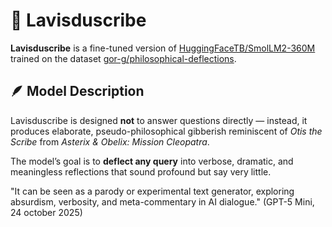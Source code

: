 # 🧠 Lavisduscribe

**Lavisduscribe** is a fine-tuned version of [HuggingFaceTB/SmolLM2-360M](https://huggingface.co/HuggingFaceTB/SmolLM2-360M) trained on the dataset [gor-g/philosophical-deflections](https://huggingface.co/datasets/gor-g/philosophical-deflections).

## 🪶 Model Description

Lavisduscribe is designed **not** to answer questions directly — instead, it produces elaborate, pseudo-philosophical gibberish reminiscent of _Otis the Scribe_ from _Asterix & Obelix: Mission Cleopatra_.

The model’s goal is to **deflect any query** into verbose, dramatic, and meaningless reflections that sound profound but say very little.

"It can be seen as a parody or experimental text generator, exploring absurdism, verbosity, and meta-commentary in AI dialogue." (GPT-5 Mini, 24 october 2025)
